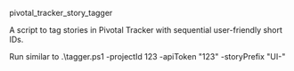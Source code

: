 pivotal_tracker_story_tagger

A script to tag stories in Pivotal Tracker with sequential user-friendly short IDs.

Run similar to 
.\tagger.ps1 -projectId 123 -apiToken "123" -storyPrefix "UI-"

    